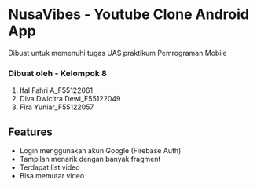 # NusaVibes - Youtube Clone Android App
Dibuat untuk memenuhi tugas UAS praktikum Pemrograman Mobile

### Dibuat oleh - Kelompok 8
1. Ifal Fahri A_F55122061
2. Diva Dwicitra Dewi_F55122049
3. Fira Yuniar_F55122057


## Features
- Login menggunakan akun Google (Firebase Auth)
- Tampilan menarik dengan banyak fragment
- Terdapat list video
- Bisa memutar video
